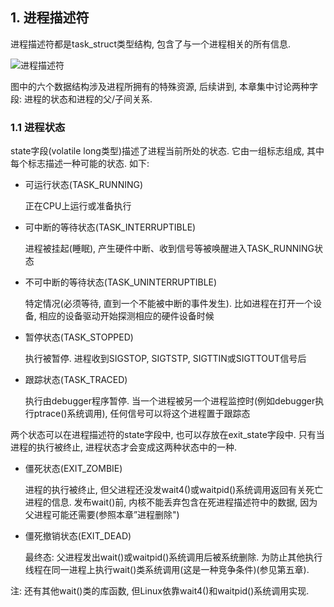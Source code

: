 ## 1. 进程描述符

进程描述符都是task_struct类型结构, 包含了与一个进程相关的所有信息. 

![进程描述符](images/1.png)

图中的六个数据结构涉及进程所拥有的特殊资源, 后续讲到, 本章集中讨论两种字段: 进程的状态和进程的父/子间关系. 

### 1.1 进程状态

state字段(volatile long类型)描述了进程当前所处的状态. 它由一组标志组成, 其中每个标志描述一种可能的状态. 如下: 

- 可运行状态(TASK_RUNNING)

    正在CPU上运行或准备执行

- 可中断的等待状态(TASK_INTERRUPTIBLE)

    进程被挂起(睡眠), 产生硬件中断、收到信号等被唤醒进入TASK_RUNNING状态

- 不可中断的等待状态(TASK_UNINTERRUPTIBLE)

    特定情况(必须等待, 直到一个不能被中断的事件发生). 比如进程在打开一个设备, 相应的设备驱动开始探测相应的硬件设备时候

- 暂停状态(TASK_STOPPED)

    执行被暂停. 进程收到SIGSTOP, SIGTSTP, SIGTTIN或SIGTTOUT信号后

- 跟踪状态(TASK_TRACED)

    执行由debugger程序暂停. 当一个进程被另一个进程监控时(例如debugger执行ptrace()系统调用), 任何信号可以将这个进程置于跟踪态

两个状态可以在进程描述符的state字段中, 也可以存放在exit_state字段中. 只有当进程的执行被终止, 进程状态才会变成这两种状态中的一种. 

- 僵死状态(EXIT_ZOMBIE)

    进程的执行被终止, 但父进程还没发wait4()或waitpid()系统调用返回有关死亡进程的信息. 发布wait()前, 内核不能丢弃包含在死进程描述符中的数据, 因为父进程可能还需要(参照本章”进程删除")

- 僵死撤销状态(EXIT_DEAD)
 
    最终态: 父进程发出wait()或waitpid()系统调用后被系统删除. 为防止其他执行线程在同一进程上执行wait()类系统调用(这是一种竞争条件)(参见第五章). 

注: 还有其他wait()类的库函数, 但Linux依靠wait4()和waitpid()系统调用实现. 
